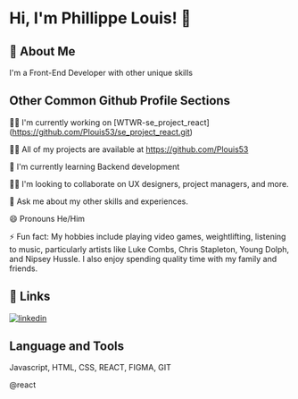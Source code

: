 
# Hi, I'm Phillippe Louis! 👋




## 🚀 About Me
I'm a Front-End Developer with other unique skills


## Other Common Github Profile Sections
👩‍💻 I'm currently working on [WTWR-se_project_react] (https://github.com/Plouis53/se_project_react.git)

👨‍💻 All of my projects are available at https://github.com/Plouis53

🧠 I'm currently learning Backend development

👯‍♀️ I'm looking to collaborate on UX designers, project managers, and more.

💬 Ask me about my other skills and experiences.

😄 Pronouns He/Him

⚡️ Fun fact: My hobbies include playing video games, weightlifting, listening to music, particularly artists like Luke Combs, Chris Stapleton, Young Dolph, and Nipsey Hussle. I also enjoy spending quality time with my family and friends.


## 🔗 Links
[![linkedin](https://img.shields.io/badge/linkedin-0A66C2?style=for-the-badge&logo=linkedin&logoColor=white)](https://www.linkedin.com/in/phillippe-louis-ms-pmp-2a1935127/)



## Language and Tools
Javascript, HTML, CSS, REACT, FIGMA, GIT

@react
